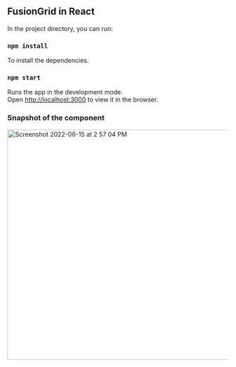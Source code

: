 ## FusionGrid in React

In the project directory, you can run:

### `npm install`

To install the dependencies.

### `npm start`

Runs the app in the development mode.\
Open [http://localhost:3000](http://localhost:3000) to view it in the browser.

### Snapshot of the component

<img width="523" alt="Screenshot 2022-06-15 at 2 57 04 PM" src="https://user-images.githubusercontent.com/17782121/173793846-a693a1d0-0ac5-45b7-89c6-2ba200f13ef6.png">
